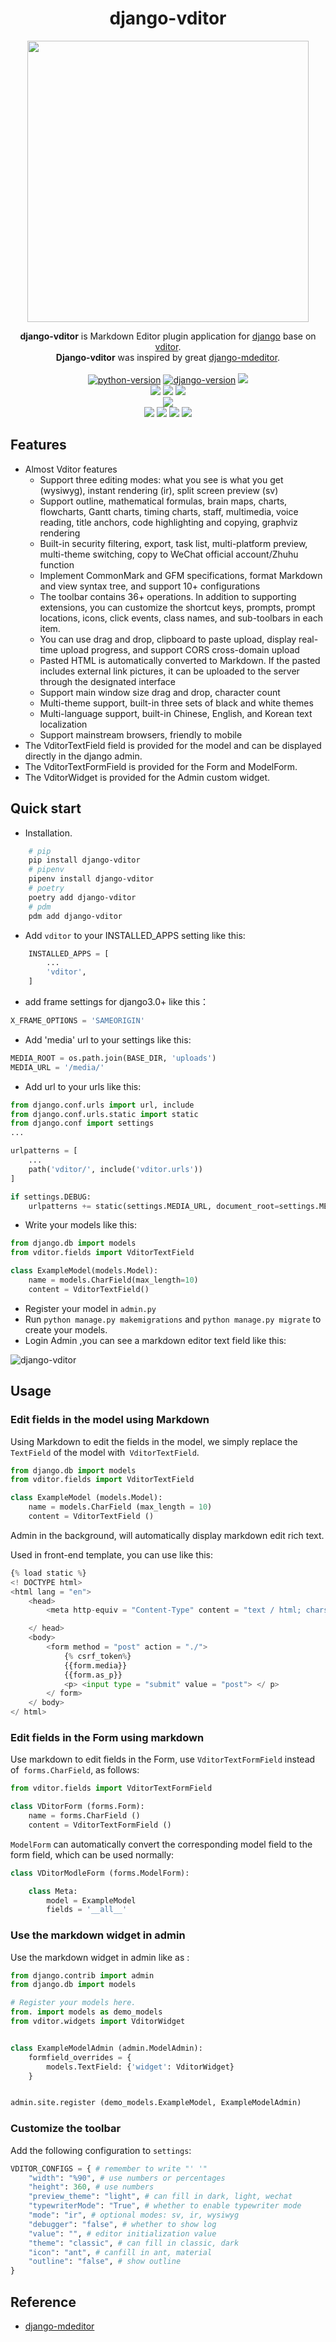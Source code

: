 <h1 align="center">django-vditor</h1>
<p align="center">
<img src="https://cdn.jsdelivr.net/gh/pi-dal/figure-bed@master/3A0F231C-4FF4-4041-A571-2CAA20CA5030.png" width="450" align="middle"></img>
</p>
<p align="center">
<strong>django-vditor</strong> is Markdown Editor plugin application for <a href="https://github.com/django/django">django</a> base on <a href="https://github.com/Vanessa219/vditor">vditor</a>.
<br>
<strong>Django-vditor</strong> was inspired by great <a href="https://github.com/pylixm/django-mdeditor">django-mdeditor</a>.
<br><br>
<a title="python-version" target="_blank" href="https://github.com/pi-dal/django-vditor"><img alt="python-version" src="https://img.shields.io/badge/python-3.7+-purper.svg"></a>
<a title="django-version" target="_blank" href="https://github.com/pi-dal/django-vditor"><img alt="django-version" src="https://img.shields.io/badge/django-2.2+-green.svg"></a>
<a title="last-commit" target="_blank" href="https://github.com/pi-dal/django-vditor/commits/main"><img src="https://img.shields.io/github/last-commit/pi-dal/django-vditor?color=blue"></a>  <br>
<a title="Codacy-Badge" target="_blank" href="https://www.codacy.com/gh/pi-dal/django-vditor/dashboard?utm_source=github.com&amp;utm_medium=referral&amp;utm_content=pi-dal/django-vditor&amp;utm_campaign=Badge_Grade"><img src="https://img.shields.io/codacy/grade/d23000f233344a9891189a816b58f9b1"></a>
<a title="Codacy-Coveralls-Badge" target="_blank" href="https://www.codacy.com/gh/pi-dal/django-vditor/dashboard?utm_source=github.com&utm_medium=referral&utm_content=pi-dal/django-vditor&utm_campaign=Badge_Coverage"><img src="https://img.shields.io/codacy/coverage/d23000f233344a9891189a816b58f9b1"></a>
<a title="pypi" target="_blank" href="https://pypi.org/manage/project/django-vditor/releases"><img src="https://img.shields.io/pypi/v/django-vditor"></a><br>
<a title="license" target="_blank" href="https://github.com/pi-dal/django-vditor/blob/main/LICENSE"><img src="https://img.shields.io/github/license/pi-dal/django-vditor"/></a>
<br>
<a title="GitHub-Watchers" target="_blank" href="https://github.com/pi-dal/django-vditor/watchers"><img src="https://img.shields.io/github/watchers/pi-dal/django-vditor.svg?label=Watchers&style=social"></a>  
<a title="GitHub-Stars" target="_blank" href="https://github.com/pi-dal/django-vditor/stargazers"><img src="https://img.shields.io/github/stars/pi-dal/django-vditor.svg?label=Stars&style=social"></a>  
<a title="GitHub-Forks" target="_blank" href="https://github.com/pi-dal/django-vditor/network/members"><img src="https://img.shields.io/github/forks/pi-dal/django-vditor.svg?label=Forks&style=social"></a>  
<a title="Author-GitHub-Followers" target="_blank" href="https://github.com/pi-dal"><img src="https://img.shields.io/github/followers/pi-dal.svg?label=Followers&style=social"></a>
</p>

## Features

- Almost Vditor features
  - Support three editing modes: what you see is what you get (wysiwyg),    instant rendering (ir), split screen preview (sv)
  - Support outline, mathematical formulas, brain maps, charts, flowcharts, Gantt charts, timing charts, staff, multimedia, voice reading, title anchors, code highlighting and copying, graphviz rendering
  - Built-in security filtering, export, task list, multi-platform preview, multi-theme switching, copy to WeChat official account/Zhuhu function
  - Implement CommonMark and GFM specifications, format Markdown and view syntax tree, and support 10+ configurations
  - The toolbar contains 36+ operations. In addition to supporting extensions, you can customize the shortcut keys, prompts, prompt locations, icons, click events, class names, and sub-toolbars in each item.
  - You can use drag and drop, clipboard to paste upload, display real-time upload progress, and support CORS cross-domain upload
  - Pasted HTML is automatically converted to Markdown. If the pasted includes external link pictures, it can be uploaded to the server through the designated interface
  - Support main window size drag and drop, character count
  - Multi-theme support, built-in three sets of black and white themes
  - Multi-language support, built-in Chinese, English, and Korean text localization
  - Support mainstream browsers, friendly to mobile
- The VditorTextField field is provided for the model and can be displayed directly in the django admin.
- The VditorTextFormField is provided for the Form and ModelForm.
- The VditorWidget is provided for the Admin custom widget.

## Quick start

- Installation.

```bash
    # pip
    pip install django-vditor
    # pipenv
    pipenv install django-vditor
    # poetry
    poetry add django-vditor
    # pdm
    pdm add django-vditor
```

- Add `vditor` to your INSTALLED_APPS setting like this:

```python
    INSTALLED_APPS = [
        ...
        'vditor',
    ]
```

- add frame settings for django3.0+ like this：

```python
X_FRAME_OPTIONS = 'SAMEORIGIN'
```

- Add 'media' url to your settings like this:

```python
MEDIA_ROOT = os.path.join(BASE_DIR, 'uploads')
MEDIA_URL = '/media/'

```

- Add url to your urls like this:

```python
from django.conf.urls import url, include
from django.conf.urls.static import static
from django.conf import settings
...

urlpatterns = [
    ...
    path('vditor/', include('vditor.urls'))
]

if settings.DEBUG:
    urlpatterns += static(settings.MEDIA_URL, document_root=settings.MEDIA_ROOT)

```

- Write your models like this:

```python
from django.db import models
from vditor.fields import VditorTextField

class ExampleModel(models.Model):
    name = models.CharField(max_length=10)
    content = VditorTextField()
```

- Register your model in `admin.py`
- Run `python manage.py makemigrations` and `python manage.py migrate` to create your models.
- Login Admin ,you can see a markdown editor text field like this:

![django-vditor](https://cdn.jsdelivr.net/gh/pi-dal/figure-bed@master/django-vditor.gif)

## Usage

### Edit fields in the model using Markdown

Using Markdown to edit the fields in the model, we simply replace the `TextField` of the model with` VditorTextField`.

```python
from django.db import models
from vditor.fields import VditorTextField

class ExampleModel (models.Model):
    name = models.CharField (max_length = 10)
    content = VditorTextField ()
```

Admin in the background, will automatically display markdown edit rich text.

Used in front-end template, you can use like this:

```python
{% load static %}
<! DOCTYPE html>
<html lang = "en">
    <head>
        <meta http-equiv = "Content-Type" content = "text / html; charset = utf-8" />

    </ head>
    <body>
        <form method = "post" action = "./">
            {% csrf_token%}
            {{form.media}}
            {{form.as_p}}
            <p> <input type = "submit" value = "post"> </ p>
        </ form>
    </ body>
</ html>

```

### Edit fields in the Form using markdown

Use markdown to edit fields in the Form, use `VditorTextFormField` instead of` forms.CharField`, as follows:

```python
from vditor.fields import VditorTextFormField

class VDitorForm (forms.Form):
    name = forms.CharField ()
    content = VditorTextFormField ()
```

`ModelForm` can automatically convert the corresponding model field to the form field, which can be used normally:

```python
class VDitorModleForm (forms.ModelForm):

    class Meta:
        model = ExampleModel
        fields = '__all__'
```

### Use the markdown widget in admin

Use the markdown widget in admin like as :

```python
from django.contrib import admin
from django.db import models

# Register your models here.
from. import models as demo_models
from vditor.widgets import VditorWidget


class ExampleModelAdmin (admin.ModelAdmin):
    formfield_overrides = {
        models.TextField: {'widget': VditorWidget}
    }


admin.site.register (demo_models.ExampleModel, ExampleModelAdmin)
```

### Customize the toolbar

Add the following configuration to `settings`:

```python
VDITOR_CONFIGS = { # remember to write "' '"
    "width": "%90", # use numbers or percentages
    "height": 360, # use numbers
    "preview_theme": "light", # can fill in dark, light, wechat
    "typewriterMode": "True", # whether to enable typewriter mode
    "mode": "ir", # optional modes: sv, ir, wysiwyg
    "debugger": "false", # whether to show log
    "value": "", # editor initialization value
    "theme": "classic", # can fill in classic, dark
    "icon": "ant", # canfill in ant, material
    "outline": "false", # show outline
}
```

## Reference

- [django-mdeditor](https://github.com/pylixm/django-mdeditor)
